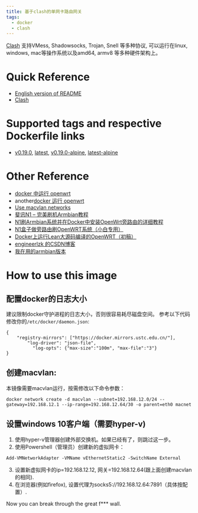 ```yaml
---
title: 基于clash的单网卡路由网关
tags:
  - docker
  - clash
---
```


[Clash](https://github.com/Dreamacro/clash) 支持VMess, Shadowsocks, Trojan,
Snell 等多种协议, 可以运行在linux, windows, mac等操作系统以及amd64, armv8
等多种硬件架构上。

Quick Reference
===============

- [English version of README](https://github.com/chen-xin/docker_clash/blob/master/README.md) 
- [Clash](https://github.com/Dreamacro/clash)

Supported tags and respective Dockerfile links
===================================================

- [v0.19.0](), [latest](), [v0.19.0-alpine](), [latest-alpine]()

Other Reference
===============

- [docker 中运行 openwrt](https://github.com/lisaac/openwrt-in-docker)
- another[docker 运行 openwrt](https://github.com/luoqeng/OpenWrt-on-Docker)
- [Use macvlan networks](https://docs.docker.com/network/macvlan/)
- [斐讯N1 – 完美刷机Armbian教程](https://yuerblog.cc/2019/10/23/%e6%96%90%e8%ae%afn1-%e5%ae%8c%e7%be%8e%e5%88%b7%e6%9c%baarmbian%e6%95%99%e7%a8%8b/)
- [N1刷Armbian系统并在Docker中安装OpenWrt旁路由的详细教程](https://www.right.com.cn/forum/thread-1347921-1-1.html)
- [N1盒子做旁路由刷OpenWRT系统（小白专用）](https://www.cnblogs.com/neobuddy/p/n1-setup.html)
- [Docker上运行Lean大源码编译的OpenWRT（初稿）](https://openwrt.club/93.html)
- [engineerlzk 的CSDN博客](https://me.csdn.net/engineerlzk)
- [我在用的armbian版本](https://github.com/kuoruan/Build-Armbian/releases/tag/v5.99-20200408)


How to use this image
===============

配置docker的日志大小
---------------------

建议限制docker守护进程的日志大小，否则很容易耗尽磁盘空间。
参考以下代码修改你的`/etc/docker/daemon.json`:

```
{
    "registry-mirrors": ["https://docker.mirrors.ustc.edu.cn/"],
        "log-driver": "json-file",
          "log-opts": {"max-size":"100m", "max-file":"3"}
}
```

创建macvlan:
-----------------------------------

本镜像需要macvlan运行，按需修改以下命令参数：

```
docker network create -d macvlan --subnet=192.168.12.0/24 --gateway=192.168.12.1 --ip-range=192.168.12.64/30 -o parent=eth0 macnet
```

设置windows 10客户端（需要hyper-v)
---------------------------------------------

1. 使用hyper-v管理器创建外部交换机。如果已经有了，则跳过这一步。
2. 使用Powershell（管理员）创建新的虚拟网卡：
```
Add-VMNetworkAdapter -VMName vEthernetStatic2 -SwitchName External
```
3. 设置新虚拟网卡的ip=192.168.12.12, 网关=192.168.12.64(跟上面创建macvlan的相同).
4. 在浏览器(例如firefox), 设置代理为socks5://192.168.12.64:7891（具体按配置）.

Now you can break through the great f*** wall.

